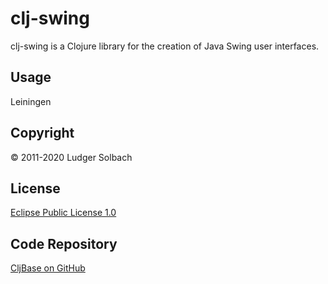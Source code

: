 clj-swing
=========
clj-swing is a Clojure library for the creation of Java Swing user interfaces.


Usage
-----
Leiningen


Copyright
---------
© 2011-2020 Ludger Solbach

License
-------
[Eclipse Public License 1.0](http://www.eclipse.org/legal/epl-v10.html "EPL 1.0")

Code Repository
---------------
[CljBase on GitHub](https://github.com/lsolbach/CljSwingLibrary)
